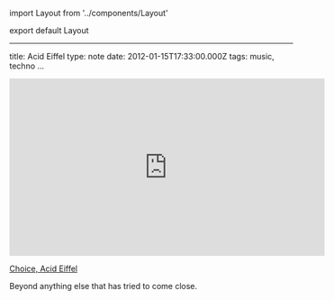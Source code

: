 import Layout from '../components/Layout'

export default Layout

---

title: Acid Eiffel
type: note
date: 2012-01-15T17:33:00.000Z
tags: music, techno
...

<iframe width="560" height="315" src="https://www.youtube.com/embed/rYBUDRSeeeE" frameborder="0" allowfullscreen></iframe>

[Choice, Acid Eiffel](http://www.discogs.com/Choice-Soofle-Acid-Eiffel-How-Do-You-Plead/release/17517)

Beyond anything else that has tried to come close.
